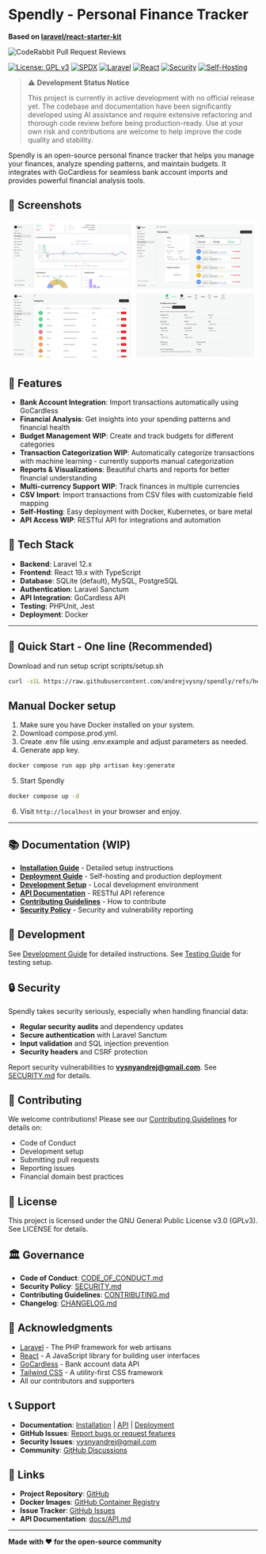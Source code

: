 # Spendly - Personal Finance Tracker

**Based on [laravel/react-starter-kit](https://github.com/laravel/react-starter-kit)**

<!--
SPDX-License-Identifier: GPL-3.0-or-later
SPDX-FileCopyrightText: 2024 Spendly Contributors
-->

![CodeRabbit Pull Request Reviews](https://img.shields.io/coderabbit/prs/github/andrejvysny/spendly?utm_source=oss&utm_medium=github&utm_campaign=andrejvysny%2Fspendly&labelColor=171717&color=FF570A&link=https%3A%2F%2Fcoderabbit.ai&label=CodeRabbit+Reviews)


[![License: GPL v3](https://img.shields.io/badge/License-GPLv3-blue.svg)](https://www.gnu.org/licenses/gpl-3.0)
[![SPDX](https://img.shields.io/badge/SPDX-GPL--3.0--or--later-blue.svg)](https://spdx.org/licenses/GPL-3.0-or-later.html)
[![Laravel](https://img.shields.io/badge/Laravel-10.x-red.svg)](https://laravel.com)
[![React](https://img.shields.io/badge/React-18.x-blue.svg)](https://reactjs.org)
[![Security](https://img.shields.io/badge/Security-Bank--Level-green.svg)](docs/SECURITY.md)
[![Self-Hosting](https://img.shields.io/badge/Self--Hosting-Ready-blue.svg)](docs/DEPLOYMENT.md)

> ⚠️ **Development Status Notice**
> 
> This project is currently in active development with no official release yet. The codebase and documentation have been significantly developed using AI assistance and require extensive refactoring and thorough code review before being production-ready. Use at your own risk and contributions are welcome to help improve the code quality and stability.

Spendly is an open-source personal finance tracker that helps you manage your finances, analyze spending patterns, and maintain budgets. It integrates with GoCardless for seamless bank account imports and provides powerful financial analysis tools.

## 📸 Screenshots

![Screenshots](docs/screenshots/screenshots.png)

## 🌟 Features

- **Bank Account Integration**: Import transactions automatically using GoCardless
- **Financial Analysis**: Get insights into your spending patterns and financial health
- **Budget Management WIP**: Create and track budgets for different categories
- **Transaction Categorization WIP**: Automatically categorize transactions with machine learning - currently supports manual categorization
- **Reports & Visualizations**: Beautiful charts and reports for better financial understanding
- **Multi-currency Support WIP**: Track finances in multiple currencies
- **CSV Import**: Import transactions from CSV files with customizable field mapping
- **Self-Hosting**: Easy deployment with Docker, Kubernetes, or bare metal
- **API Access WIP**: RESTful API for integrations and automation

## 🚀 Tech Stack

- **Backend**: Laravel 12.x
- **Frontend**: React 19.x with TypeScript
- **Database**: SQLite (default), MySQL, PostgreSQL
- **Authentication**: Laravel Sanctum
- **API Integration**: GoCardless API
- **Testing**: PHPUnit, Jest
- **Deployment**: Docker

---

## 🐳 Quick Start - One line (Recommended)

Download and run setup script scripts/setup.sh
```bash
curl -sSL https://raw.githubusercontent.com/andrejvysny/spendly/refs/heads/main/scripts/setup.sh | bash
```


## Manual Docker setup

1. Make sure you have Docker installed on your system.
2. Download compose.prod.yml.
3. Create .env file using .env.example and adjust parameters as needed.
4. Generate app key.
```bash
docker compose run app php artisan key:generate
```
5. Start Spendly 
```bash
docker compose up -d
```
6. Visit `http://localhost` in your browser and enjoy.


---

## 📚 Documentation (WIP)
 
- **[Installation Guide](docs/ai/INSTALLATION.md)** - Detailed setup instructions
- **[Deployment Guide](docs/DEPLOYMENT.md)** - Self-hosting and production deployment
- **[Development Setup](docs/DEVELOPMENT.md)** - Local development environment
- **[API Documentation](docs/API.md)** - RESTful API reference
- **[Contributing Guidelines](CONTRIBUTING.md)** - How to contribute
- **[Security Policy](SECURITY.md)** - Security and vulnerability reporting

## 🔧 Development

See [Development Guide](docs/DEVELOPMENT.md) for detailed instructions.
See [Testing Guide](docs/TESTING.md) for testing setup.
## 🔒 Security

Spendly takes security seriously, especially when handling financial data:

- **Regular security audits** and dependency updates
- **Secure authentication** with Laravel Sanctum
- **Input validation** and SQL injection prevention
- **Security headers** and CSRF protection

Report security vulnerabilities to **vysnyandrej@gmail.com**. See [SECURITY.md](SECURITY.md) for details.

## 🤝 Contributing

We welcome contributions! Please see our [Contributing Guidelines](CONTRIBUTING.md) for details on:

- Code of Conduct
- Development setup
- Submitting pull requests
- Reporting issues
- Financial domain best practices

## 📄 License

This project is licensed under the GNU General Public License v3.0 (GPLv3). See LICENSE for details.

## 🏛️ Governance

- **Code of Conduct**: [CODE_OF_CONDUCT.md](CODE_OF_CONDUCT.md)
- **Security Policy**: [SECURITY.md](SECURITY.md)
- **Contributing Guidelines**: [CONTRIBUTING.md](CONTRIBUTING.md)
- **Changelog**: [CHANGELOG.md](CHANGELOG.md)

## 🙏 Acknowledgments

- [Laravel](https://laravel.com) - The PHP framework for web artisans
- [React](https://reactjs.org) - A JavaScript library for building user interfaces
- [GoCardless](https://gocardless.com) - Bank account data API
- [Tailwind CSS](https://tailwindcss.com) - A utility-first CSS framework
- All our contributors and supporters

## 📞 Support

- **Documentation**: [Installation](docs/ai/INSTALLATION.md) | [API](docs/API.md) | [Deployment](docs/DEPLOYMENT.md)
- **GitHub Issues**: [Report bugs or request features](https://github.com/andrejvysny/spendly/issues)
- **Security Issues**: vysnyandrej@gmail.com
- **Community**: [GitHub Discussions](https://github.com/andrejvysny/spendly/discussions)

## 🔗 Links

- **Project Repository**: [GitHub](https://github.com/andrejvysny/spendly)
- **Docker Images**: [GitHub Container Registry](https://ghcr.io/andrejvysny/spendly)
- **Issue Tracker**: [GitHub Issues](https://github.com/andrejvysny/spendly/issues)
- **API Documentation**: [docs/API.md](docs/API.md)

---

**Made with ❤️ for the open-source community**
